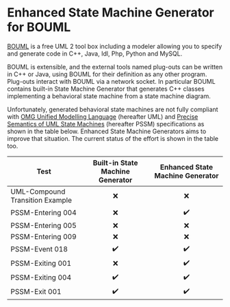 # Enhanced State Machine Generator for BOUML

[BOUML](https://www.bouml.fr/) is a free UML 2 tool box including a modeler allowing you to specify and generate code in C++, Java, Idl, Php, Python and MySQL.

BOUML is extensible, and the external tools named plug-outs can be written in C++ or Java, using BOUML for their definition as any other program. Plug-outs
interact  with BOUML via a network socket. In particular BOUML contains built-in State Machine Generator that generates C++ classes implementing a behavioral state machine from a state machine diagram.

Unfortunately, generated behavioral state machines are not fully compliant with [OMG Unified Modelling Language](https://www.omg.org/spec/UML/) (hereafter UML) and [Precise Semantics of UML State Machines](https://www.omg.org/spec/PSSM/) (hereafter PSSM) specifications as shown in the table below. Enhanced State Machine Generators aims to improve that situation. The current status of the effort is shown in the table too.


| Test | Built-in State Machine Generator | Enhanced State Machine Generator |
|------|:-----------------:|:----:|
|UML-Compound Transition Example | :x: |  :x:  |
|PSSM-Entering 004 | :x:   |  :heavy_check_mark:  |
|PSSM-Entering 005 |  :x:  |  :x:  |
|PSSM-Entering 009 | :x:   |  :x:  |
|PSSM-Event 018 | :heavy_check_mark:   |  :heavy_check_mark:  |
|PSSM-Exiting 001 | :x:   |  :heavy_check_mark:  |
|PSSM-Exiting 004 | :heavy_check_mark:   |  :heavy_check_mark:  |
|PSSM-Exit 001 |:heavy_check_mark:    |  :heavy_check_mark:  |
